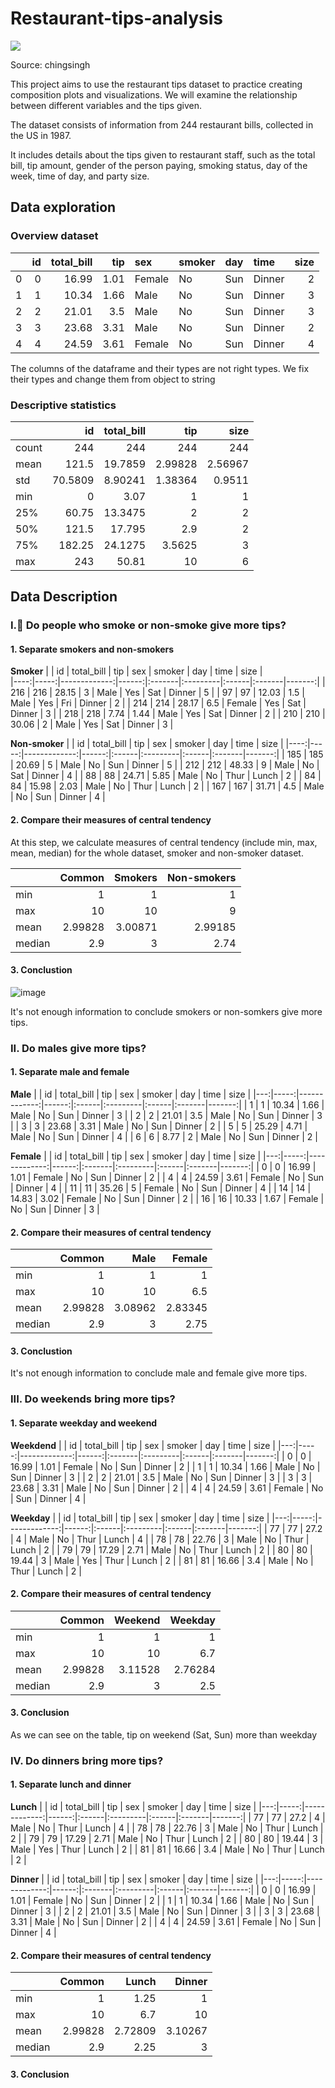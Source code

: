 # Restaurant-tips-analysis
![](https://chingsingh.com/wp-content/uploads/2024/02/1706607374966.webp)

Source: chingsingh

This project aims to use the restaurant tips dataset to practice creating composition plots and visualizations. We will examine the relationship between different variables and the tips given.

The dataset consists of information from 244 restaurant bills, collected in the US in 1987.

It includes details about the tips given to restaurant staff, such as the total bill, tip amount, gender of the person paying, smoking status, day of the week, time of day, and party size.

## Data exploration
### Overview dataset

|    |   id |   total_bill |   tip | sex    | smoker   | day   | time   |   size |
|---:|-----:|-------------:|------:|:-------|:---------|:------|:-------|-------:|
|  0 |    0 |        16.99 |  1.01 | Female | No       | Sun   | Dinner |      2 |
|  1 |    1 |        10.34 |  1.66 | Male   | No       | Sun   | Dinner |      3 |
|  2 |    2 |        21.01 |  3.5  | Male   | No       | Sun   | Dinner |      3 |
|  3 |    3 |        23.68 |  3.31 | Male   | No       | Sun   | Dinner |      2 |
|  4 |    4 |        24.59 |  3.61 | Female | No       | Sun   | Dinner |      4 |

The columns of the dataframe and their types are not right types. We fix their types and change them from object to string

### Descriptive statistics

|       |       id |   total_bill |       tip |      size |
|:------|---------:|-------------:|----------:|----------:|
| count | 244      |    244       | 244       | 244       |
| mean  | 121.5    |     19.7859  |   2.99828 |   2.56967 |
| std   |  70.5809 |      8.90241 |   1.38364 |   0.9511  |
| min   |   0      |      3.07    |   1       |   1       |
| 25%   |  60.75   |     13.3475  |   2       |   2       |
| 50%   | 121.5    |     17.795   |   2.9     |   2       |
| 75%   | 182.25   |     24.1275  |   3.5625  |   3       |
| max   | 243      |     50.81    |  10       |   6       |

## Data Description
### I.🚬 Do people who smoke or non-smoke give more tips?
#### 1. Separate smokers and non-smokers

**Smoker**
|     |   id |   total_bill |   tip | sex    | smoker   | day   | time   |   size |  
|----:|-----:|-------------:|------:|:-------|:---------|:------|:-------|-------:|
| 216 |  216 |        28.15 |  3    | Male   | Yes      | Sat   | Dinner |      5 |
|  97 |   97 |        12.03 |  1.5  | Male   | Yes      | Fri   | Dinner |      2 |
| 214 |  214 |        28.17 |  6.5  | Female | Yes      | Sat   | Dinner |      3 |
| 218 |  218 |         7.74 |  1.44 | Male   | Yes      | Sat   | Dinner |      2 |
| 210 |  210 |        30.06 |  2    | Male   | Yes      | Sat   | Dinner |      3 |


**Non-smoker**
|     |   id |   total_bill |   tip | sex   | smoker   | day   | time   |   size |
|----:|-----:|-------------:|------:|:------|:---------|:------|:-------|-------:|
| 185 |  185 |        20.69 |  5    | Male  | No       | Sun   | Dinner |      5 |
| 212 |  212 |        48.33 |  9    | Male  | No       | Sat   | Dinner |      4 |
|  88 |   88 |        24.71 |  5.85 | Male  | No       | Thur  | Lunch  |      2 |
|  84 |   84 |        15.98 |  2.03 | Male  | No       | Thur  | Lunch  |      2 |
| 167 |  167 |        31.71 |  4.5  | Male  | No       | Sun   | Dinner |      4 |


#### 2. Compare their measures of central tendency

At this step, we calculate measures of central tendency (include min, max, mean, median) for the whole dataset, smoker and non-smoker dataset.

|        |   Common |   Smokers |   Non-smokers |
|:-------|---------:|----------:|--------------:|
| min    |  1       |   1       |       1       |
| max    | 10       |  10       |       9       |
| mean   |  2.99828 |   3.00871 |       2.99185 |
| median |  2.9     |   3       |       2.74    |

#### 3. Conclustion
![image](https://github.com/user-attachments/assets/a9453a0e-9d99-4e6e-aa8e-3a0c4afec003)

It's not enough information to conclude smokers or non-somkers give more tips.

### II. Do males give more tips?
#### 1. Separate male and female

**Male**
|    |   id |   total_bill |   tip | sex   | smoker   | day   | time   |   size |
|---:|-----:|-------------:|------:|:------|:---------|:------|:-------|-------:|
|  1 |    1 |        10.34 |  1.66 | Male  | No       | Sun   | Dinner |      3 |
|  2 |    2 |        21.01 |  3.5  | Male  | No       | Sun   | Dinner |      3 |
|  3 |    3 |        23.68 |  3.31 | Male  | No       | Sun   | Dinner |      2 |
|  5 |    5 |        25.29 |  4.71 | Male  | No       | Sun   | Dinner |      4 |
|  6 |    6 |         8.77 |  2    | Male  | No       | Sun   | Dinner |      2 |

**Female**
|    |   id |   total_bill |   tip | sex    | smoker   | day   | time   |   size |
|---:|-----:|-------------:|------:|:-------|:---------|:------|:-------|-------:|
|  0 |    0 |        16.99 |  1.01 | Female | No       | Sun   | Dinner |      2 |
|  4 |    4 |        24.59 |  3.61 | Female | No       | Sun   | Dinner |      4 |
| 11 |   11 |        35.26 |  5    | Female | No       | Sun   | Dinner |      4 |
| 14 |   14 |        14.83 |  3.02 | Female | No       | Sun   | Dinner |      2 |
| 16 |   16 |        10.33 |  1.67 | Female | No       | Sun   | Dinner |      3 |

#### 2. Compare their measures of central tendency

|        |   Common |     Male |   Female |
|:-------|---------:|---------:|---------:|
| min    |  1       |  1       |  1       |
| max    | 10       | 10       |  6.5     |
| mean   |  2.99828 |  3.08962 |  2.83345 |
| median |  2.9     |  3       |  2.75    |

#### 3. Conclustion

It's not enough information to conclude male and female give more tips.

### III.  Do weekends bring more tips?
#### 1. Separate weekday and weekend

**Weekdend**
|    |   id |   total_bill |   tip | sex    | smoker   | day   | time   |   size |
|---:|-----:|-------------:|------:|:-------|:---------|:------|:-------|-------:|
|  0 |    0 |        16.99 |  1.01 | Female | No       | Sun   | Dinner |      2 |
|  1 |    1 |        10.34 |  1.66 | Male   | No       | Sun   | Dinner |      3 |
|  2 |    2 |        21.01 |  3.5  | Male   | No       | Sun   | Dinner |      3 |
|  3 |    3 |        23.68 |  3.31 | Male   | No       | Sun   | Dinner |      2 |
|  4 |    4 |        24.59 |  3.61 | Female | No       | Sun   | Dinner |      4 |

**Weekday**
|    |   id |   total_bill |   tip | sex   | smoker   | day   | time   |   size |
|---:|-----:|-------------:|------:|:------|:---------|:------|:-------|-------:|
| 77 |   77 |        27.2  |  4    | Male  | No       | Thur  | Lunch  |      4 |
| 78 |   78 |        22.76 |  3    | Male  | No       | Thur  | Lunch  |      2 |
| 79 |   79 |        17.29 |  2.71 | Male  | No       | Thur  | Lunch  |      2 |
| 80 |   80 |        19.44 |  3    | Male  | Yes      | Thur  | Lunch  |      2 |
| 81 |   81 |        16.66 |  3.4  | Male  | No       | Thur  | Lunch  |      2 |

#### 2. Compare their measures of central tendency

|        |   Common |   Weekend |   Weekday |
|:-------|---------:|----------:|----------:|
| min    |  1       |   1       |   1       |
| max    | 10       |  10       |   6.7     |
| mean   |  2.99828 |   3.11528 |   2.76284 |
| median |  2.9     |   3       |   2.5     |

#### 3. Conclusion
As we can see on the table, tip on weekend (Sat, Sun) more than weekday

### IV.  Do dinners bring more tips?
#### 1. Separate lunch and dinner

**Lunch**
|    |   id |   total_bill |   tip | sex   | smoker   | day   | time   |   size |
|---:|-----:|-------------:|------:|:------|:---------|:------|:-------|-------:|
| 77 |   77 |        27.2  |  4    | Male  | No       | Thur  | Lunch  |      4 |
| 78 |   78 |        22.76 |  3    | Male  | No       | Thur  | Lunch  |      2 |
| 79 |   79 |        17.29 |  2.71 | Male  | No       | Thur  | Lunch  |      2 |
| 80 |   80 |        19.44 |  3    | Male  | Yes      | Thur  | Lunch  |      2 |
| 81 |   81 |        16.66 |  3.4  | Male  | No       | Thur  | Lunch  |      2 |

**Dinner**
|    |   id |   total_bill |   tip | sex    | smoker   | day   | time   |   size |
|---:|-----:|-------------:|------:|:-------|:---------|:------|:-------|-------:|
|  0 |    0 |        16.99 |  1.01 | Female | No       | Sun   | Dinner |      2 |
|  1 |    1 |        10.34 |  1.66 | Male   | No       | Sun   | Dinner |      3 |
|  2 |    2 |        21.01 |  3.5  | Male   | No       | Sun   | Dinner |      3 |
|  3 |    3 |        23.68 |  3.31 | Male   | No       | Sun   | Dinner |      2 |
|  4 |    4 |        24.59 |  3.61 | Female | No       | Sun   | Dinner |      4 |

#### 2. Compare their measures of central tendency

|        |   Common |   Lunch |   Dinner |
|:-------|---------:|--------:|---------:|
| min    |  1       | 1.25    |  1       |
| max    | 10       | 6.7     | 10       |
| mean   |  2.99828 | 2.72809 |  3.10267 |
| median |  2.9     | 2.25    |  3       |

#### 3. Conclusion


